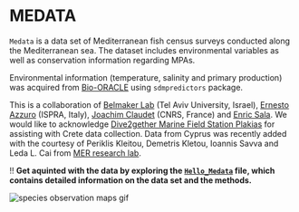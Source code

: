 # MEDATA

`Medata` is a data set of Mediterranean fish census surveys conducted along the Mediterranean sea. The dataset includes environmental variables as well as conservation information regarding MPAs.

Environmental information (temperature, salinity and primary production) was acquired from [Bio-ORACLE](http://http://www.bio-oracle.org) using `sdmpredictors` package.

<!-- Fish traits data ("fish_traits.csv" including: Size, Mobility, Activity, Schooling, Position, Diet) were aqcuired from [GASPAR](http://cesab.org/index.php/en/projets-passes/28-gaspar) and [Trait structure reveals the processes underlying fish establishment in the Mediterranean O Givan, V Parravicini, M Kulbicki, J Belmaker - Global ecology and biogeography, 2017](https://onlinelibrary.wiley.com/doi/full/10.1111/geb.12523). Species with no such available data were not included. -->

This is a collaboration of [Belmaker Lab](https://belmaker.weebly.com/) (Tel Aviv University, Israel), [Ernesto Azzuro](https://www.researchgate.net/profile/Ernesto_Azzurro) (ISPRA, Italy), [Joachim Claudet](http://www.joachimclaudet.com/) (CNRS, France) and [Enric Sala](https://www.researchgate.net/profile/Enric_Sala). We would like to acknowledge [Dive2gether Marine Field Station Plakias](https://www.dive2gether.com/Dive2gether_as_a_Mare-Mundi_Field_Station.html) for assisting with Crete data collection. Data from Cyprus was recently added with the courtesy of Periklis Kleitou, Demetris Kletou, Ioannis Savva and Leda L. Cai from [MER research lab](https://www.merresearch.com/).

!! **Get aquinted with the data by exploring the [`Hello_Medata`](https://raw.githack.com/belmaker-lab/medata/master/Hello_Medata.html) file, which contains detailed information on the data set and the methods.**

![species observation maps gif](figures/1ObservationsMapsGIF.gif)
